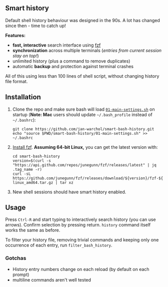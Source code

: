 Smart history
-------------

Default shell history behaviour was designed in the 90s. A lot has
changed since then - time to catch up!

**Features:**

- **fast, interactive** search interface using
  [fzf](https://github.com/junegunn/fzf)
- **synchronization** across multiple terminals (_entries from current session stay
  on top!_)
- unlimited history (plus a command to remove duplicates)
- automatic **backup** and protection against terminal crashes

All of this using less than 100 lines of shell script, without changing history
file format.



Installation
------------

1.  Clone the repo and make sure bash will load
    [`01-main-settings.sh`](./01-main-settings.sh) on startup (**Note: Mac**
    users should update `~/.bash_profile` instead of `~/.bashrc`):

        git clone https://github.com/jan-warchol/smart-bash-history.git
        echo "source $PWD/smart-bash-history/01-main-settings.sh" >> ~/.bashrc

2.  [Install fzf](https://github.com/junegunn/fzf#installation).
    **Assuming 64-bit Linux,** you can get the latest version with:

        cd smart-bash-history
        version=$(curl -s "https://api.github.com/repos/junegunn/fzf/releases/latest" | jq .tag_name -r)
        curl -sL https://github.com/junegunn/fzf/releases/download/${version}/fzf-${version}-linux_amd64.tar.gz | tar xz

3.  New shell sessions should have smart history enabled.



Usage
-----

Press `Ctrl-R` and start typing to interactively search history (you can
use arrows). Confirm selection by pressing return. `history`
command itself works the same as before.

To filter your history file, removing trivial commands and keeping only one
occurrence of each entry, run `filter_bash_history`.



### Gotchas

- History entry numbers change on each reload (by default on each prompt)
- multiline commands aren't well tested
